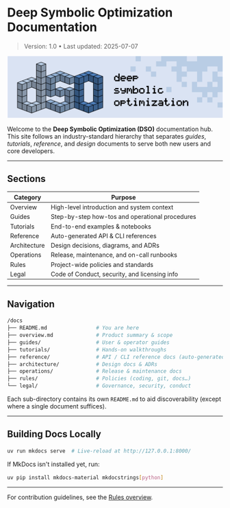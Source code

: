 # Deep Symbolic Optimization Documentation

> Version: 1.0 • Last updated: 2025-07-07

<p align="center">
<img src="attachments/images/banner.png" width=750/>
</p>

Welcome to the **Deep Symbolic Optimization (DSO)** documentation hub.
This site follows an industry-standard hierarchy that separates _guides_, _tutorials_, _reference_, and _design_ documents to serve both new users and core developers.

---

## Sections

| Category     | Purpose                                         |
| ------------ | ----------------------------------------------- |
| Overview     | High-level introduction and system context      |
| Guides       | Step-by-step how-tos and operational procedures |
| Tutorials    | End-to-end examples & notebooks                 |
| Reference    | Auto-generated API & CLI references             |
| Architecture | Design decisions, diagrams, and ADRs            |
| Operations   | Release, maintenance, and on-call runbooks      |
| Rules        | Project-wide policies and standards             |
| Legal        | Code of Conduct, security, and licensing info   |

---

## Navigation

```bash
/docs
├── README.md                # You are here
├── overview.md              # Product summary & scope
├── guides/                  # User & operator guides
├── tutorials/               # Hands-on walkthroughs
├── reference/               # API / CLI reference docs (auto-generated)
├── architecture/            # Design docs & ADRs
├── operations/              # Release & maintenance docs
├── rules/                   # Policies (coding, git, docs…)
└── legal/                   # Governance, security, conduct
```

Each sub-directory contains its own `README.md` to aid discoverability (except where a single document suffices).

---

## Building Docs Locally

```bash
uv run mkdocs serve  # Live-reload at http://127.0.0.1:8000/
```

If MkDocs isn't installed yet, run:

```bash
uv pip install mkdocs-material mkdocstrings[python]
```

---

For contribution guidelines, see the [Rules overview](rules/README.md).
